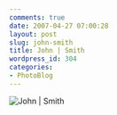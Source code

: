 ```yaml
---
comments: true
date: 2007-04-27 07:00:28
layout: post
slug: john-smith
title: John | Smith
wordpress_id: 304
categories:
- PhotoBlog
---
```


![John | Smith](http://ryanfitzer.com/main/wp-content/uploads/2007/04/johngrind.jpg)
